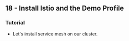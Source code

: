 ## 18 - Install Istio and the Demo Profile
### Tutorial
- Let's install service mesh on our cluster.